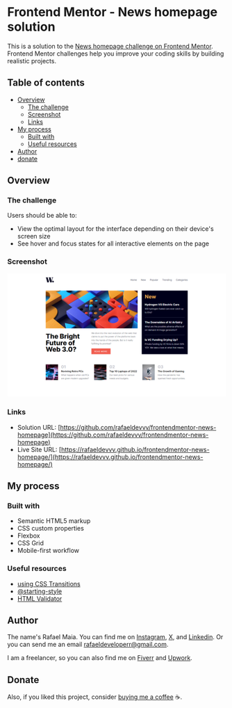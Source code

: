 # Frontend Mentor - News homepage solution

This is a solution to the [News homepage challenge on Frontend Mentor](https://www.frontendmentor.io/challenges/news-homepage-H6SWTa1MFl). Frontend Mentor challenges help you improve your coding skills by building realistic projects. 

## Table of contents

- [Overview](#overview)
  - [The challenge](#the-challenge)
  - [Screenshot](#screenshot)
  - [Links](#links)
- [My process](#my-process)
  - [Built with](#built-with)
  - [Useful resources](#useful-resources)
- [Author](#author)
- [donate](#donate)

## Overview

### The challenge

Users should be able to:

- View the optimal layout for the interface depending on their device's screen size
- See hover and focus states for all interactive elements on the page

### Screenshot

![News Homepage](./assets/images/screenshot.png)

### Links

- Solution URL: [https://github.com/rafaeldevvv/frontendmentor-news-homepage](https://github.com/rafaeldevvv/frontendmentor-news-homepage)
- Live Site URL: [https://rafaeldevvv.github.io/frontendmentor-news-homepage/](https://rafaeldevvv.github.io/frontendmentor-news-homepage/)

## My process

### Built with

- Semantic HTML5 markup
- CSS custom properties
- Flexbox
- CSS Grid
- Mobile-first workflow

### Useful resources

- [using CSS Transitions](https://developer.mozilla.org/en-US/docs/Web/CSS/CSS_transitions/Using_CSS_transitions)
- [@starting-style](https://developer.mozilla.org/en-US/docs/Web/CSS/@starting-style#browser_compatibility)
- [HTML Validator](https://validator.w3.org/nu/#textarea)

## Author

The name's Rafael Maia. You can find me on [Instagram](https://www.instagram.com/rafaeldevvv), [X](https://www.twitter.com/rafaeldevvv), and [Linkedin](https://www.linkedin.com/in/rafael-maia-b69662263). Or you can send me an email [rafaeldeveloperr@gmail.com](mailto:rafaeldeveloperr@gmail.com).

I am a freelancer, so you can also find me on [Fiverr](https://www.fiverr.com/rafael787) and [Upwork](https://www.upwork.com/freelancers/~01a4dc9692c96839dc).

## Donate

Also, if you liked this project, consider [buying me a coffee](https://www.buymeacoffee.com/rafael.maia) ☕.
